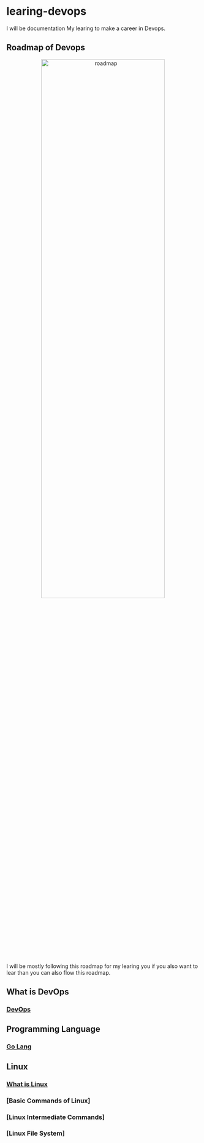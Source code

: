 # learing-devops
I will be documentation My learing to make a career in Devops.
## Roadmap of Devops
<p align="center">
 <img src="https://roadmap.sh/roadmaps/devops.png" alt="roadmap" width="80%" height="60%" />
</p>
I will be mostly following this roadmap for my learing you if you also want to lear than you can also flow this roadmap.

## What is DevOps
### [DevOps](Devops.md)

## Programming Language
### [Go Lang](golang/go.md)

## Linux
### [What is Linux](linux/what_is_linux.md)
### [Basic Commands of Linux]
### [Linux Intermediate Commands]
### [Linux File System]
